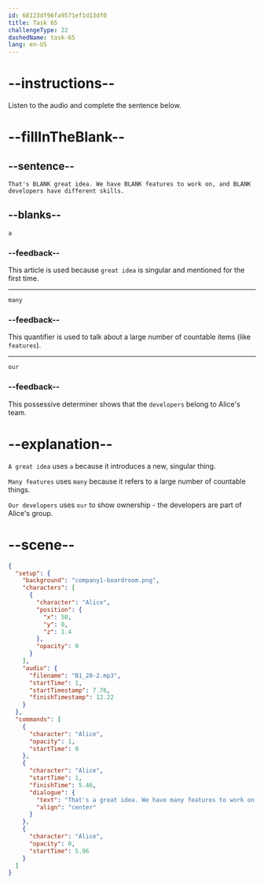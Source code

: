 ```yaml
---
id: 68123df96fa9571ef1d13df0
title: Task 65
challengeType: 22
dashedName: task-65
lang: en-US
---
```


<!-- (Audio) Alice: That's a great idea. We have many features to work on, and our developers have different skills. -->

# --instructions--

Listen to the audio and complete the sentence below.

# --fillInTheBlank--

## --sentence--

`That's BLANK great idea. We have BLANK features to work on, and BLANK developers have different skills.`

## --blanks--

`a`

### --feedback--

This article is used because `great idea` is singular and mentioned for the first time.

---

`many`

### --feedback--

This quantifier is used to talk about a large number of countable items (like `features`).

---

`our`

### --feedback--

This possessive determiner shows that the `developers` belong to Alice's team.

# --explanation--

`A great idea` uses `a` because it introduces a new, singular thing.

`Many features` uses `many` because it refers to a large number of countable things.

`Our developers` uses `our` to show ownership - the developers are part of Alice's group.

# --scene--

```json
{
  "setup": {
    "background": "company1-boardroom.png",
    "characters": [
      {
        "character": "Alice",
        "position": {
          "x": 50,
          "y": 0,
          "z": 1.4
        },
        "opacity": 0
      }
    ],
    "audio": {
      "filename": "B1_20-2.mp3",
      "startTime": 1,
      "startTimestamp": 7.76,
      "finishTimestamp": 12.22
    }
  },
  "commands": [
    {
      "character": "Alice",
      "opacity": 1,
      "startTime": 0
    },
    {
      "character": "Alice",
      "startTime": 1,
      "finishTime": 5.46,
      "dialogue": {
        "text": "That's a great idea. We have many features to work on, and our developers have different skills.",
        "align": "center"
      }
    },
    {
      "character": "Alice",
      "opacity": 0,
      "startTime": 5.96
    }
  ]
}
```
